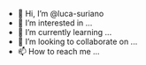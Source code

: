 - 👋 Hi, I’m @luca-suriano
- 👀 I’m interested in ...
- 🌱 I’m currently learning ...
- 💞️ I’m looking to collaborate on ...
- 📫 How to reach me ...

<!---
luca-suriano/luca-suriano is a ✨ special ✨ repository because its `README.md` (this file) appears on your GitHub profile.
You can click the Preview link to take a look at your changes.
--->
